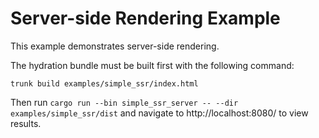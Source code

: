 # Server-side Rendering Example

This example demonstrates server-side rendering.

The hydration bundle must be built first with the following command:

`trunk build examples/simple_ssr/index.html`

Then run `cargo run --bin simple_ssr_server -- --dir examples/simple_ssr/dist` and navigate to http://localhost:8080/ to
view results.
